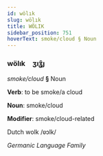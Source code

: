 ```yaml
---
id: wölık
slug: wölık
title: WÖLIK
sidebar_position: 751
hoverText: smoke/cloud § Noun
---
```


### wölık&emsp;<span kind="abugida">ʒıʓ̑ȷ</span>

*smoke/cloud* **§** Noun

**Verb**: to be smoke/a cloud

**Noun**: smoke/cloud

**Modifier**: smoke/cloud-related

Dutch wolk /ʋɔlk/

*Germanic Language Family*